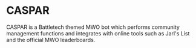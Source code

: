 # CASPAR
CASPAR is a Battletech themed MWO bot which performs community management functions and integrates with online tools such as Jarl's List and the official MWO leaderboards.
